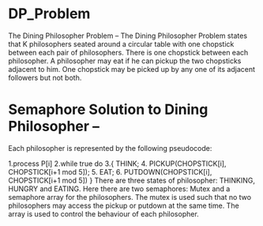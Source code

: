 # DP_Problem
The Dining Philosopher Problem – 
The Dining Philosopher Problem states that K philosophers seated around a circular table with one chopstick between each pair of philosophers. There is one chopstick between each philosopher. A philosopher may eat if he can pickup the two chopsticks adjacent to him. One chopstick may be picked up by any one of its adjacent followers but not both.
# Semaphore Solution to Dining Philosopher –
Each philosopher is represented by the following pseudocode:

1.process P[i]
2.while true do
3.{  THINK;
4.    PICKUP(CHOPSTICK[i], CHOPSTICK[i+1 mod 5]);
5.    EAT;
6.   PUTDOWN(CHOPSTICK[i], CHOPSTICK[i+1 mod 5])
   }
There are three states of philosopher: THINKING, HUNGRY and EATING. 
Here there are two semaphores: Mutex and a semaphore array for the philosophers. The mutex is used such that no two philosophers may access the pickup or putdown at the same time. The array is used to control the behaviour of each philosopher.
